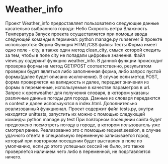 # Weather_info
Проект Weather_info предоставляет пользователю следующие данные касательно выбранного города:
Небо
Скорость ветра
Влажность
Температура
Запуск проекта осуществляется при помощи ввода следующей команды в терминал:
python manage.py runserver
В проекте используются:
Форма
Функция
HTML/CSS файлы
Тесты
Форма имеет одно поле - city, а также один метод clean_city, смысл которой следить за тем, чтобы в поле city не попадали цифровые значения.
Файл views.py содержит функцию weather_info. В данной функции происходит проверка формы на метод GET/POST соответственно, результатом проверки будет являться либо заполненная форма, либо запрос пустой формы(далее будет описано исключение). В случае если метод POST, форма проверяется на валидность и далее, передает значения из формы в переменные, используемые в качестве параметров в url. Запрос к openweather для получения словаря, в котором указаны различные данные погоды для города. Данные из словаря передаются в context и далее используются в index.html.
Дополнительно реализованный функционал.
Проект содержит файл tests.py, внутри находятся unittests, запустить их можно с помощью следующей команды:
python manage.py test
При повторном посещении сайта будет предложено посмотреть погоду в городе, в котором пользователь уже смотрел ранее. Реализованно это с помощью request.session, в случае удачного ответа в специальную переменную записывается город, который при повторном посещении будет выставлен в поле по умолчанию, если до этого успешных сессий не было, это также проверяется наличием чего либо в переменной, не подставляется ничего.
